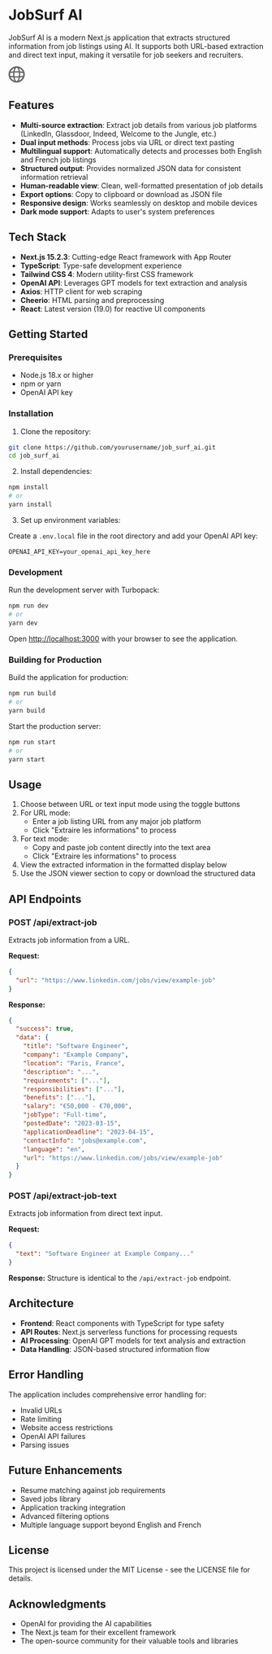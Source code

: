 # JobSurf AI

JobSurf AI is a modern Next.js application that extracts structured information from job listings using AI. It supports both URL-based extraction and direct text input, making it versatile for job seekers and recruiters.

![JobSurf AI Logo](public/globe.svg)

## Features

- **Multi-source extraction**: Extract job details from various job platforms (LinkedIn, Glassdoor, Indeed, Welcome to the Jungle, etc.)
- **Dual input methods**: Process jobs via URL or direct text pasting
- **Multilingual support**: Automatically detects and processes both English and French job listings
- **Structured output**: Provides normalized JSON data for consistent information retrieval
- **Human-readable view**: Clean, well-formatted presentation of job details
- **Export options**: Copy to clipboard or download as JSON file
- **Responsive design**: Works seamlessly on desktop and mobile devices
- **Dark mode support**: Adapts to user's system preferences

## Tech Stack

- **Next.js 15.2.3**: Cutting-edge React framework with App Router
- **TypeScript**: Type-safe development experience
- **Tailwind CSS 4**: Modern utility-first CSS framework
- **OpenAI API**: Leverages GPT models for text extraction and analysis
- **Axios**: HTTP client for web scraping
- **Cheerio**: HTML parsing and preprocessing
- **React**: Latest version (19.0) for reactive UI components

## Getting Started

### Prerequisites

- Node.js 18.x or higher
- npm or yarn
- OpenAI API key

### Installation

1. Clone the repository:

```bash
git clone https://github.com/yourusername/job_surf_ai.git
cd job_surf_ai
```

2. Install dependencies:

```bash
npm install
# or
yarn install
```

3. Set up environment variables:

Create a `.env.local` file in the root directory and add your OpenAI API key:

```
OPENAI_API_KEY=your_openai_api_key_here
```

### Development

Run the development server with Turbopack:

```bash
npm run dev
# or
yarn dev
```

Open [http://localhost:3000](http://localhost:3000) with your browser to see the application.

### Building for Production

Build the application for production:

```bash
npm run build
# or
yarn build
```

Start the production server:

```bash
npm run start
# or
yarn start
```

## Usage

1. Choose between URL or text input mode using the toggle buttons
2. For URL mode:
   - Enter a job listing URL from any major job platform
   - Click "Extraire les informations" to process
3. For text mode:
   - Copy and paste job content directly into the text area
   - Click "Extraire les informations" to process
4. View the extracted information in the formatted display below
5. Use the JSON viewer section to copy or download the structured data

## API Endpoints

### POST /api/extract-job

Extracts job information from a URL.

**Request:**

```json
{
  "url": "https://www.linkedin.com/jobs/view/example-job"
}
```

**Response:**

```json
{
  "success": true,
  "data": {
    "title": "Software Engineer",
    "company": "Example Company",
    "location": "Paris, France",
    "description": "...",
    "requirements": ["..."],
    "responsibilities": ["..."],
    "benefits": ["..."],
    "salary": "€50,000 - €70,000",
    "jobType": "Full-time",
    "postedDate": "2023-03-15",
    "applicationDeadline": "2023-04-15",
    "contactInfo": "jobs@example.com",
    "language": "en",
    "url": "https://www.linkedin.com/jobs/view/example-job"
  }
}
```

### POST /api/extract-job-text

Extracts job information from direct text input.

**Request:**

```json
{
  "text": "Software Engineer at Example Company..."
}
```

**Response:**
Structure is identical to the `/api/extract-job` endpoint.

## Architecture

- **Frontend**: React components with TypeScript for type safety
- **API Routes**: Next.js serverless functions for processing requests
- **AI Processing**: OpenAI GPT models for text analysis and extraction
- **Data Handling**: JSON-based structured information flow

## Error Handling

The application includes comprehensive error handling for:
- Invalid URLs
- Rate limiting
- Website access restrictions
- OpenAI API failures
- Parsing issues

## Future Enhancements

- Resume matching against job requirements
- Saved jobs library
- Application tracking integration
- Advanced filtering options
- Multiple language support beyond English and French

## License

This project is licensed under the MIT License - see the LICENSE file for details.

## Acknowledgments

- OpenAI for providing the AI capabilities
- The Next.js team for their excellent framework
- The open-source community for their valuable tools and libraries